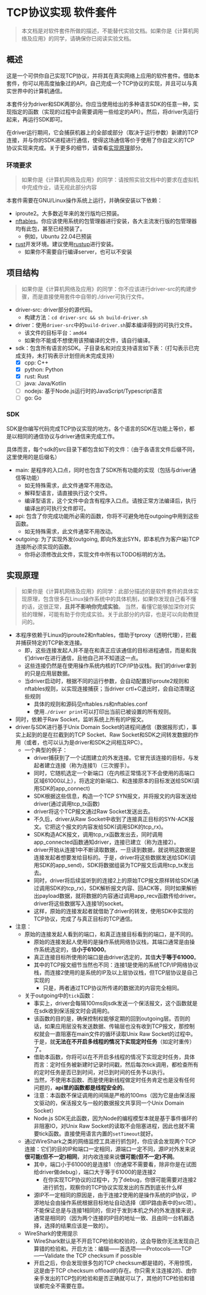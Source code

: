 TCP协议实现 软件套件
==============
> 本文档是对软件套件所做的描述，不能替代实验文档。如果你是《计算机网络及应用》的同学，请确保你已阅读实验文档。

## 概述
这是一个可供你自己实现TCP协议，并将其在真实网络上应用的软件套件。借助本套件，你可以用高度抽象过的API，自己完成一个TCP协议的实现，并且可以与真实世界中的计算机通信。

本套件分为driver和SDK两部分。你应当使用给出的多种语言SDK的任意一种，实现指定的函数（实现的过程中会需要调用一些给定的API）。然后，将driver先运行起来，再运行SDK即可。

在driver运行期间，它会捕获机器上的全部或部分（取决于运行参数）新建的TCP连接，并与你的SDK进程进行通信，使得这场通信等价于使用了你自定义的TCP协议实现来完成。关于更多的细节，请查看[实现原理](#实现原理)部分。

### 环境要求
> 如果你是《计算机网络及应用》的同学：请按照实验文档中的要求在虚拟机中完成作业，请无视此部分内容

本套件需要在GNU/Linux操作系统上运行，并确保安装以下依赖：
- iproute2。大多数近年来的发行版均已预装。
- [nftables](https://nftables.org/)。你应该使用系统的包管理器进行安装，各大主流发行版的包管理器均有此包，甚至已经预装了。
  - 例如，Ubuntu 22.04已预装
- [rust](https://www.rust-lang.org/)开发环境。建议使用[rustup](https://rustup.rs/)进行安装。
  - 如果你不需要自行编译server，也可以不安装

## 项目结构
> 如果你是《计算机网络及应用》的同学：你不应该进行driver-src的构建步骤，而是直接使用套件中自带的./driver可执行文件。
- driver-src: driver部分的源代码。
  - 构建方法：`cd driver-src && sh build-driver.sh`
- driver：使用`driver-src`中的`build-driver.sh`脚本编译得到的可执行文件。
  - 该文件的目标平台：`amd64`
  - 如果你不能或不想使用该预编译的文件，请自行编译。
- sdk：包含所有语言的SDK。子目录名和对应支持语言如下表：（打勾表示已完成支持，未打钩表示计划但尚未完成支持）
  - [x] cpp: C++
  - [x] python: Python
  - [x] rust: Rust
  - [ ] java: Java/Kotlin
  - [ ] nodejs: 基于Node.js运行时的JavaScript/Typescript语言
  - [ ] go: Go

### SDK
SDK是你编写代码完成TCP协议实现的地方。各个语言的SDK在功能上等价，都是以相同的通信协议与driver通信来完成工作。

具体而言，每个sdk的src目录下都包含如下的文件：（由于各语言文件后缀不同，这里使用的是后缀名）
- main: 是程序的入口点，同时也包含了SDK所有功能的实现（包括与driver通信等功能）
  - 如无特殊需求，此文件通常不用改动。
  - 解释型语言，请直接执行这个文件。
  - 编译型语言，这个文件中会含有程序入口点。请按正常方法编译后，执行编译出的可执行文件即可。
- api: 包含了你完成功能所必需的函数，你将不可避免地在outgoing中用到这些函数。
  - 如无特殊需求，此文件通常不用改动。
- outgoing: 为了实现外发(outgoing, 即向外发出SYN，即本机作为客户端)TCP连接所必须实现的函数。
  - 你将必须修改此文件，实现文件中所有以TODO标明的方法。

## 实现原理
> 如果你是《计算机网络及应用》的同学：此部分描述的是软件套件的具体实现原理，包含很多在Linux操作系统中的具体机制，如果你发现自己看不懂的话，这很正常，**且并不影响你完成实验**。
> 当然，看懂它能够加深你对实验的理解，可能有助于你完成实验。关于此部分的内容，也是可以向助教提问的。

- 本程序依赖于Linux的iproute2和nftables，借助于tproxy（透明代理），拦截并捕获特定的TCP新发连接。
  - 即，这些连接发起人并不是在和真正应该通信的目标进程通信，而是和我们driver在进行通信，且他自己并不知道这一点。
  - 这些连接仍然是在使用操作系统内核的TCP/IP协议栈。我们的driver拿到的只是应用层数据。
  - 当driver启动时，根据不同的运行参数，会自动配置好iproute2规则和nftables规则，以实现连接捕获；当driver crtl+C退出时，会自动清理这些规则
    - 具体的规则和源码见nftables.rs和nftables.conf
    - 使用`./driver print`可以打印出当前已被设置的所有规则。
- 同时，依赖于Raw Socket，监听系统上所有的IP报文。
- driver与SDK进行基于Unix Domain Socket的进程间通信（数据报形式），事实上起到的是在拦截到的TCP Socket、Raw Socket和SDK之间转发数据的作用（或者，也可以认为是driver和SDK之间相互RPC）。
  - 一个典型的例子：
    - driver捕获到了一个试图建立的外发连接。它冒充该连接的目标，与发起者建立连接（称为连接1）（三次握手）。
    - 同时，它随机选定一个新端口（在内核正常情况下不会使用的高端口区域61000以上），将选定的新端口、和连接原本的目标发送给SDK(调用SDK的app_connect)
    - SDK根据这些信息，构造一个TCP SYN报文，并将报文的内容发送给driver(通过调用tcp_tx函数)
    - driver将这个TCP报文通过Raw Socket发送出去。
    - 不久后，driver从Raw Socket中收到了连接真正目标的SYN-ACK报文。它把这个报文的内容发给SDK(调用SDK的tcp_rx)。
    - SDK构造ACK报文，调用tcp_rx函数发出去，同时调用app_connected函数通知driver，连接已建立（称为连接2）。
    - driver开始从连接1中不断读取数据，一旦读到数据，就说明这数据是连接发起者想要发给目标的。于是，driver将这些数据发送给SDK(调用SDK的app_send)，SDK将数据组装为TCP报文后调用tcp_tx发出去。
    - 同时，driver将后续监听到的连接2上的原始TCP报文原样转给SDK(通过调用SDK的tcp_rx)，SDK解析报文内容、回ACK等，同时如果解析出payload数据，就将数据的内容通过调用app_recv函数传给driver。driver将这些数据写入连接1的socket。
    - 这样，原始的连接发起者就借助了driver的转发，使用SDK中实现的TCP协议，完成了与真正目标的TCP通信。
- 注意： 
  - 原始的连接发起人看到的端口，和真正连接目标看到的端口，是不同的。
    - 原始的连接发起人使用的是操作系统网络协议栈，其端口通常是由操作系统选定的，值**小于61000**。
    - 真正连接目标所使用的端口是由driver选定的，其值**大于等于61000**。
    - 其中的TCP报文细节当然也不同：连接1是使用的系统TCP/IP网络协议栈，而连接2使用的是系统的IP及以上层协议栈，但TCP层协议是自己实现的
      - 只是，两者通过TCP协议所传递的数据流的内容完全相同。
  - 关于outgoing中的`tick`函数：
    - 事实上，driver会每隔100ms向sdk发送一个保活报文，这个函数就是在sdk收到保活报文时会调用的。
    - 该函数的目的是，确保控制权能够定期的回到outgoing层。否则的话，如果应用层没有发送数据、传输层也没有收到TCP报文，那控制权就会一直阻塞在main文件的循环读取Unix Raw Socket的过程中。于是，就**无法在不开启多线程的情况下实现定时任务**（如定时重传）了。
    - 借助本函数，你将可以在不开启多线程的情况下实现定时任务，具体而言：定时任务被新建时记录时间戳，然后每次tick调用，都检查所有的定时任务是否已到时间，对已到时间的任务予以执行。
    - 当然，不使用本函数、而是使用新线程做定时任务肯定也是没有任何问题的，**api里的函数都是线程安全的**。
    - 注意：本函数不保证调用的间隔是严格的100ms（因为它是由保活报文驱动的，保活报文与一般的数据报文共享同一个Unix Domain Socket）
    - Node.js SDK无此函数，因为Node的编程模型本就是基于事件循环的非阻塞IO，对Unix Raw Socket的读取不会阻塞进程，因此也就不需要tick函数。直接使用语言内置的`setTimeout`就好。
  - 通过WireShark之类的网络监控工具进行抓包时，你应该会发现两个TCP连接：它们的目的IP和端口一定相同，源端口一定不同，源IP对外发来说**很可能(但不一定)相同**，对内收连接来说**很可能(但不一定)不同**。
    - 其中，端口小于61000的是连接1（你通常不需要看，除非你是在试图给driver做debug），端口大于等于61000的是连接2
      - 在你实现TCP协议的过程中，为了debug，你很可能需要对连接2进行抓包，观察你的TCP协议实现发出的东西到底长什么样
    - 源IP不一定相同的原因是，由于连接2使用的是操作系统的IP协议，IP源地址会由操作系统根据目标地址自动选择（即IP路由表中的src项）。不能保证总是与连接1相同的，但对于发到本机之外的外发连接来说，通常是相同的（因为两个连接的IP目的地址一致、且由同一台机器选择，选择的结果应该是一致的）。
  - WireShark的使用提示
    - WireShark默认是不开启TCP检验和校验的，这会导致你无法发现自己算错的检验和。开启方法：编辑——首选项——Protocols——TCP——Validate the TCP checksum if possible
    - 开启之后，你会发现很多包的TCP checksum都是错的，不用惊慌，这是由于TCP checksum offload的存在。你只需关注连接2的、由你亲手发出的TCP包的检验和是否正确就可以了，其他的TCP检验和错误都完全不需要在意。

